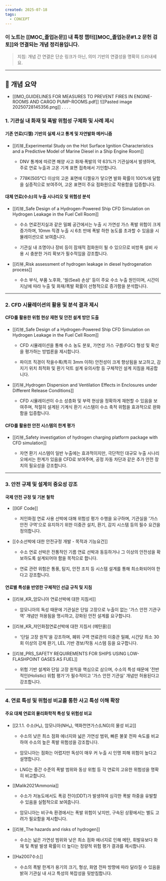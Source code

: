 ```yaml
---
created: 2025-07-18
tags:
  - CONCEPT
---
```

### 이 노트는 [[MOC_졸업논문]] 내 특정 챕터[[MOC_졸업논문#1.2 문헌 검토]]와 연결되는 개념 정리용입니다.  
> 지침: 개념 간 연결은 단순 링크가 아닌, 의미 기반의 연결성을 명확히 드러내세요.  
---

## 🧩 개념 요약  

- [[IMO_GUIDELINES FOR MEASURES TO PREVENT FIRES IN ENGINE-ROOMS AND CARGO PUMP-ROOMS.pdf]]
	![[Pasted image 20250728145356.png]]
	.
	.
	.
	.
	





### 1. 기관실 내 화재 및 폭발 위험성 구체화 및 사례 제시

#### 기존 연료(디젤) 기반의 실제 사고 통계 및 자연발화 메커니즘

- [[리뷰_Experimental Study on the Hot Surface Ignition Characteristics and a Predictive Model of Marine Diesel in a Ship Engine Room]]
    
    - DNV 통계에 따르면 해양 사고 화재·폭발의 약 63%가 기관실에서 발생하며, 주로 연료 누출과 고온 기계 표면 접촉에서 기인합니다.
        
    - 778K(505°C) 이상의 고온 표면에 디젤유가 닿으면 발화 확률이 100%에 달함을 실증적으로 보여주어, 고온 표면이 주요 점화원으로 작용함을 입증합니다.
        

#### 대체 연료(수소)의 누출 시나리오 및 위험성 분석

- [[리뷰_Safe Design of a Hydrogen-Powered Ship CFD Simulation on Hydrogen Leakage in the Fuel Cell Room]]
    
    - 수소 연료전지실과 같은 밀폐 공간에서는 누출 시 가연성 가스 폭발 위험이 크게 증가하며, 10mm 직경 누출 시 6초 만에 폭발 하한 농도를 초과할 수 있음을 시뮬레이션으로 보여줍니다.
        
    - 기관실 내 조명이나 장비 등이 잠재적 점화원이 될 수 있으므로 비방폭 설비 사용 시 충분한 거리 확보가 필수적임을 강조합니다.
        
- [[리뷰_Risk assessment of hydrogen leakage in diesel hydrogenation process]]
    
    - 수소 부식, 부품 노후화, '씰(Seal) 손상' 등이 주요 수소 누출 원인이며, 시간이 지남에 따라 누출 및 화재/폭발 확률이 선형적으로 증가함을 분석합니다.
        

---

### 2. CFD 시뮬레이션의 활용 및 분석 결과 제시

#### CFD를 활용한 위험 현상 재현 및 안전 설계 방안 도출

- [[리뷰_Safe Design of a Hydrogen-Powered Ship CFD Simulation on Hydrogen Leakage in the Fuel Cell Room]]
    
    - CFD 시뮬레이션을 통해 수소 농도 분포, 가연성 가스 구름(FGC) 형성 및 확산을 평가하는 방법론을 제시합니다.
        
    - 파이프 직경이 작을수록(특히 3mm 이하) 안전성이 크게 향상됨을 보고하고, 감지기 위치 최적화 및 환기 덕트 설계 유의사항 등 구체적인 설계 지침을 제공합니다.
        
- [[리뷰_Hydrogen Dispersion and Ventilation Effects in Enclosures under Different Release Conditions]]
    
    - CFD 시뮬레이션이 수소 성층화 및 부력 현상을 정확하게 재현할 수 있음을 보여주며, 적절히 설계된 기계식 환기 시스템이 수소 축적 위험을 효과적으로 완화함을 입증합니다.
        

#### CFD를 활용한 안전 시스템의 한계 평가

- [[리뷰_Safety investigation of hydrogen charging platform package with CFD simulation]]
    
    - 자연 환기 시스템이 일반 누출에는 효과적이지만, 극단적인 대규모 누출 시나리오에서는 한계가 있음을 CFD로 보여주며, 공정 자동 차단과 같은 추가 안전 장치의 필요성을 강조합니다.
        

---

### 3. 안전 규제 및 설계의 중요성 강조

#### 국제 안전 규정 및 기본 철학

- [[IGF Code]]
    
    - 저인화점 연료 사용 선박에 대해 위험성 평가 수행을 요구하며, 기관실을 '가스 안전 구역'으로 유지하기 위한 이중관 설치, 환기, 감지 시스템 등의 필수 요건을 정의합니다.
        
- [[수소선박에 대한 안전규정 개발 - 목적과 기능요건]]
    
    - 수소 연료 선박은 전통적인 기름 연료 선박과 동등하거나 그 이상의 안전성을 확보하도록 설계되어야 함을 목적으로 합니다.
        
    - 연료 관련 위험은 통풍, 탐지, 안전 조치 등 시스템 설계를 통해 최소화되어야 한다고 강조합니다.
        

#### 연료별 특성을 반영한 구체적인 선급 규칙 및 지침

- [[리뷰_KR_암모니아 연료선박에 대한 지침서]]
    
    - 암모니아의 독성 때문에 기관실은 단일 고장으로 누출이 없는 '가스 안전 기관구역' 개념만 허용됨을 명시하고, 강화된 안전 설계를 요구합니다.
        
- [[리뷰_KR_저인화점연료선박에 대한 지침서 (메탄올)]]
    
    - '단일 고장 원칙'을 강조하며, 폐위 구역 연료관의 이중관 밀폐, 시간당 최소 30회 이상의 강제 환기, LEL 기반 경보/작동 시스템 등을 요구합니다.
        
- [[리뷰_PRS_SAFETY REQUIREMENTS FOR SHIPS USING LOW-FLASHPOINT GASES AS FUEL]]
    
    - 위험 기반 설계와 단일 고장 원칙을 핵심으로 삼으며, 수소의 특성 때문에 '전반적인(Holistic) 위험 평가'가 필수적이고 '가스 안전 기관실' 개념만 허용된다고 강조합니다.
        

---

### 4. 연료 특성 및 위험성 비교를 통한 사고 특성 이해 확장

#### 주요 대체 연료의 물리화학적 특성 및 위험성 비교

- [[2.1.1. 수소(H₂), 암모니아(NH₃), 액화천연가스(LNG)의 물성 비교]]
    
    - 수소의 낮은 최소 점화 에너지와 넓은 가연성 범위, 빠른 불꽃 전파 속도를 비교하여 수소의 높은 폭발 위험성을 강조합니다.
        
    - 암모니아는 점화는 어렵지만 독성이 매우 커 누출 시 인명 피해 위험이 높다고 설명합니다.
        
    - LNG는 중간 수준의 폭발 범위와 동상 위험 등 각 연료의 고유한 위험성을 명확히 비교합니다.
        
- [[Malik2021Ammonia]]
    
    - 수소가 저농도에서도 폭굉 전이(DDT)가 발생하여 심각한 폭발 하중을 유발할 수 있음을 실험적으로 보여줍니다.
        
    - 암모니아는 비구속 환경에서는 폭발 위험이 낮지만, 구속된 상황에서는 별도 고려가 필요함을 제시합니다.
        
- [[리뷰_The hazards and risks of hydrogen]]
    
    - 수소는 넓은 가연성 범위와 낮은 최소 점화 에너지로 인해 메탄, 휘발유보다 화재 및 폭발 발생 확률이 더 높다는 정량적 위험 평가 결과를 제시합니다.
        
- [[Ha2007수소]]
    
    - 수소의 폭발 한계가 용기의 크기, 형상, 화염 전파 방향에 따라 달라질 수 있음을 밝혀 기관실 내 사고 특성의 복잡성을 뒷받침합니다.